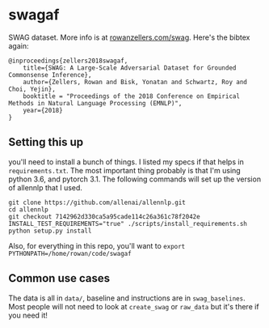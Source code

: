 # swagaf
SWAG dataset. More info is at [rowanzellers.com/swag](rowanzellers.com/swag). Here's the bibtex again:

```
@inproceedings{zellers2018swagaf,
    title={SWAG: A Large-Scale Adversarial Dataset for Grounded Commonsense Inference},
    author={Zellers, Rowan and Bisk, Yonatan and Schwartz, Roy and Choi, Yejin},
    booktitle = "Proceedings of the 2018 Conference on Empirical Methods in Natural Language Processing (EMNLP)",
    year={2018}
}
```

## Setting this up
you'll need to install a bunch of things. I listed my specs if that helps in `requirements.txt`. The most important thing probably is that I'm using python 3.6, and pytorch 3.1. The following commands will set up the version of allennlp that I used.

``` 
git clone https://github.com/allenai/allennlp.git
cd allennlp    
git checkout 7142962d330ca5a95cade114c26a361c78f2042e
INSTALL_TEST_REQUIREMENTS="true" ./scripts/install_requirements.sh
python setup.py install
```

Also, for everything in this repo, you'll want to ```export PYTHONPATH=/home/rowan/code/swagaf```

## Common use cases

The data is all in `data/`, baseline and instructions are in `swag_baselines`. Most people will not need to look at `create_swag` or `raw_data` but it's there if you need it!
